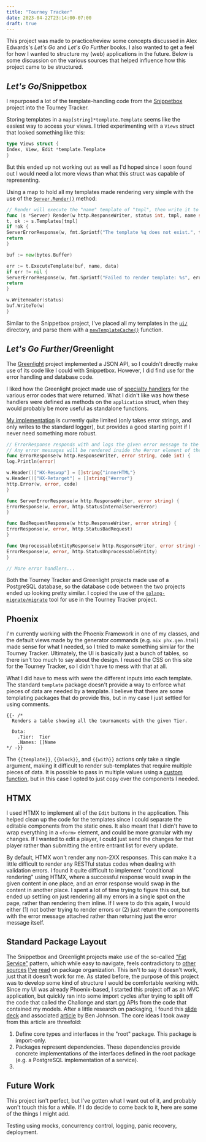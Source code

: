 ```yaml
---
title: "Tourney Tracker"
date: 2023-04-22T23:14:00-07:00
draft: true
---
```


This project was made to practice/review some concepts discussed in Alex Edwards's _Let's Go_ and _Let's Go Further_ books. I also wanted to get a feel for how I wanted to structure my (web) applications in the future. Below is some discussion on the various sources that helped influence how this project came to be structured.

## _Let's Go_/Snippetbox

I repurposed a lot of the template-handling code from the [Snippetbox](https://github.com/ejacobg/snippetbox) project into the Tourney Tracker.

Storing templates in a `map[string]*template.Template` seems like the easiest way to access your views. I tried experimenting with a `Views` struct that looked something like this:

```go
type Views struct {
Index, View, Edit *template.Template
}
```

But this ended up not working out as well as I'd hoped since I soon found out I would need a lot more views than what this struct was capable of representing.

Using a map to hold all my templates made rendering very simple with the use of the [`Server.Render()`](https://github.com/ejacobg/tourney-tracker/blob/f6c567123d6d2ebfd6754570333169318aca4c3c/http/helpers.go#L13) method:

```go
// Render will execute the "name" template of "tmpl", then write it to the response with the given status code.
func (s *Server) Render(w http.ResponseWriter, status int, tmpl, name string, data any) {
t, ok := s.Templates[tmpl]
if !ok {
ServerErrorResponse(w, fmt.Sprintf("The template %q does not exist.", tmpl))
return
}

buf := new(bytes.Buffer)

err := t.ExecuteTemplate(buf, name, data)
if err != nil {
ServerErrorResponse(w, fmt.Sprintf("Failed to render template: %s", err))
return
}

w.WriteHeader(status)
buf.WriteTo(w)
}
```

Similar to the Snippetbox project, I've placed all my templates in the [`ui/`](https://github.com/ejacobg/tourney-tracker/tree/main/ui) directory, and parse them with a [`newTemplateCache()`](https://github.com/ejacobg/tourney-tracker/blob/f6c567123d6d2ebfd6754570333169318aca4c3c/cmd/tournaments/main.go#L57) function.

## _Let's Go Further_/Greenlight

The [Greenlight](https://github.com/ejacobg/greenlight) project implemented a JSON API, so I couldn't directly make use of its code like I could with Snippetbox. However, I did find use for the error handling and database code.

I liked how the Greenlight project made use of [specialty handlers](https://github.com/ejacobg/greenlight/blob/main/cmd/api/errors.go) for the various error codes that were returned. What I didn't like was how these handlers were defined as methods on the `application` struct, when they would probably be more useful as standalone functions.

[My implementation](https://github.com/ejacobg/tourney-tracker/blob/main/http/errors.go) is currently quite limited (only takes error strings, and only writes to the standard logger), but provides a good starting point if I never need something more robust.

```go
// ErrorResponse responds with and logs the given error message to the console, alongside the given response code.
// Any error messages will be rendered inside the #error element of the page.
func ErrorResponse(w http.ResponseWriter, error string, code int) {
log.Println(error)

w.Header()["HX-Reswap"] = []string{"innerHTML"}
w.Header()["HX-Retarget"] = []string{"#error"}
http.Error(w, error, code)
}

func ServerErrorResponse(w http.ResponseWriter, error string) {
ErrorResponse(w, error, http.StatusInternalServerError)
}

func BadRequestResponse(w http.ResponseWriter, error string) {
ErrorResponse(w, error, http.StatusBadRequest)
}

func UnprocessableEntityResponse(w http.ResponseWriter, error string) {
ErrorResponse(w, error, http.StatusUnprocessableEntity)
}

// More error handlers...
```

Both the Tourney Tracker and Greenlight projects made use of a PostgreSQL database, so the database code between the two projects ended up looking pretty similar. I copied the use of the [`golang-migrate/migrate`](https://github.com/golang-migrate/migrate) tool for use in the Tourney Tracker project.

## Phoenix

I'm currently working with the Phoenix Framework in one of my classes, and the default views made by the generator commands (e.g. `mix phx.gen.html`) made sense for what I needed, so I tried to make something similar for the Tourney Tracker. Ultimately, the UI is basically just a bunch of tables, so there isn't too much to say about the design. I reused the CSS on this site for the Tourney Tracker, so I didn't have to mess with that at all.

What I did have to mess with were the different inputs into each template. The standard `template` package doesn't provide a way to enforce what pieces of data are needed by a template. I believe that there are some templating packages that do provide this, but in my case I just settled for using comments.

```
{{- /*
  Renders a table showing all the tournaments with the given Tier.

  Data:
    .Tier:  Tier
    .Names: []Name
*/ -}}
```

The `{{template}}`, `{{block}}`, and `{{with}}` actions only take a single argument, making it difficult to render sub-templates that require multiple pieces of data. It is possible to pass in multiple values using a [custom function](https://stackoverflow.com/a/18276968), but in this case I opted to just copy over the components I needed.

## HTMX

I used HTMX to implement all of the `Edit` buttons in the application. This helped clean up the code for the templates since I could separate the editable components from the static ones. It also meant that I didn't have to wrap everything in a `<form>` element, and could be more granular with my changes. If I wanted to edit a player, I could just send the changes for that player rather than submitting the entire entrant list for every update.

By default, HTMX won't render any non-2XX responses. This can make it a little difficult to render any RESTful status codes when dealing with validation errors. I found it quite difficult to implement "conditional rendering" using HTMX, where a successful response would swap in the given content in one place, and an error response would swap in the content in another place. I spent a lot of time trying to figure this out, but ended up settling on just rendering all my errors in a single spot on the page, rather than rendering them inline. If I were to do this again, I would either (1) not bother trying to render errors or (2) just return the components with the error message attached rather than returning just the error message itself.

## Standard Package Layout

The Snippetbox and Greenlight projects make use of the so-called ["Fat Service"](https://www.alexedwards.net/blog/the-fat-service-pattern) pattern, which while easy to navigate, feels contradictory to [other](https://dave.cheney.net/practical-go/presentations/gophercon-singapore-2019.html#_package_design) [sources](https://rakyll.org/style-packages/) [I've](https://www.ardanlabs.com/blog/2017/02/design-philosophy-on-packaging.html) [read](https://go.dev/blog/package-names) on package organization. This isn't to say it doesn't work, just that it doesn't work for me. As stated before, the purpose of this project was to develop some kind of structure I would be comfortable working with. Since my UI was already Phoenix-based, I started this project off as an MVC application, but quickly ran into some import cycles after trying to split off the code that called the Challonge and start.gg APIs from the code that contained my models. After a little research on packaging, I found this [slide deck](https://go-talks.appspot.com/github.com/gophercon/2016-talks/BenJohnson-StructuringApplicationsForGrowth/main.slide#1) and associated [article](https://medium.com/@benbjohnson/standard-package-layout-7cdbc8391fc1) by Ben Johnson. The core ideas I took away from this article are threefold:

1. Define core types and interfaces in the "root" package. This package is import-only.
2. Packages represent dependencies. These dependencies provide concrete implementations of the interfaces defined in the root package (e.g. a PostgreSQL implementation of a service).
3. 

## Future Work

This project isn't perfect, but I've gotten what I want out of it, and probably won't touch this for a while. If I do decide to come back to it, here are some of the things I might add.

Testing using mocks, concurrency control, logging, panic recovery, deployment.